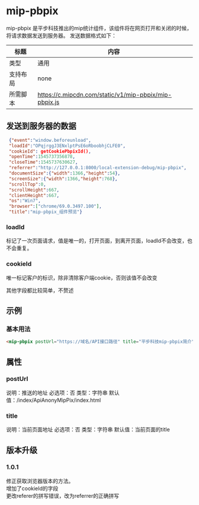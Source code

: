 # mip-pbpix

mip-pbpix 是平步科技推出的mip统计组件，该组件将在网页打开和关闭的时候，将请求数据发送到服务器。
发送数据格式如下：


标题|内容
----|----
类型|通用
支持布局|none
所需脚本|https://c.mipcdn.com/static/v1/mip-pbpix/mip-pbpix.js



## 发送到服务器的数据

```json
 {"event":"window.beforeunload",
 "loadId":"OPqjrggJ3ENxlptPsE6oRboobhjCLFE0",
 "cookieId": getCookiePbpixId(),
 "openTime":1545737356878,
 "closeTime":1545737630627,
 "referrer":"http://127.0.0.1:8000/local-extension-debug/mip-pbpix",
 "documentSize":{"width":1366,"height":54},
 "screenSize":{"width":1366,"height":768},
 "scrollTop":0,
 "scrollHeight":667,
 "clientHeight":667,
 "os":"Win7",
 "browser":["chrome/69.0.3497.100"],
 "title":"mip-pbpix_组件预览"}

```

### loadId 
标记了一次页面请求，值是唯一的，打开页面，到离开页面，loadId不会改变，也不会重复。

### cookieId
唯一标记客户的标识，除非清除客户端cookie，否则该值不会改变

其他字段都比较简单，不赘述


## 示例

### 基本用法
```html
<mip-pbpix postUrl="https://域名/API接口路径" title="平步科技mip-pbpix简介"></mip-pbpix>
```

## 属性

### postUrl

说明：推送的地址
必选项：否
类型：字符串
默认值：/index/ApiAnonyMipPix/index.html

### title

说明：当前页面地址
必选项：否
类型：字符串
默认值：当前页面的title


## 版本升级

### 1.0.1
修正获取浏览器版本的方法。   
增加了cookieId的字段    
更改referer的拼写错误，改为referrer的正确拼写
